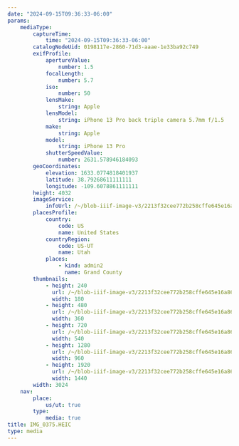 ```yaml
---
date: "2024-09-15T09:36:33-06:00"
params:
    mediaType:
        captureTime:
            time: "2024-09-15T09:36:33-06:00"
        catalogNodeUid: 0198117e-2860-71d3-aaae-1e33ba92c749
        exifProfile:
            apertureValue:
                number: 1.5
            focalLength:
                number: 5.7
            iso:
                number: 50
            lensMake:
                string: Apple
            lensModel:
                string: iPhone 13 Pro back triple camera 5.7mm f/1.5
            make:
                string: Apple
            model:
                string: iPhone 13 Pro
            shutterSpeedValue:
                number: 2631.578946184093
        geoCoordinates:
            elevation: 1633.0774818401937
            latitude: 38.79268611111111
            longitude: -109.6078861111111
        height: 4032
        imageService:
            infoUrl: /~/blob-iiif-image-v3/2213f32cee772b258cffe645e16a863456ed3ce14928049533eabf8b3346f3f3/info.json
        placesProfile:
            country:
                code: US
                name: United States
            countryRegion:
                code: US-UT
                name: Utah
            places:
                - kind: admin2
                  name: Grand County
        thumbnails:
            - height: 240
              url: /~/blob-iiif-image-v3/2213f32cee772b258cffe645e16a863456ed3ce14928049533eabf8b3346f3f3/full/180%2C240/0/default.jpg
              width: 180
            - height: 480
              url: /~/blob-iiif-image-v3/2213f32cee772b258cffe645e16a863456ed3ce14928049533eabf8b3346f3f3/full/360%2C480/0/default.jpg
              width: 360
            - height: 720
              url: /~/blob-iiif-image-v3/2213f32cee772b258cffe645e16a863456ed3ce14928049533eabf8b3346f3f3/full/540%2C720/0/default.jpg
              width: 540
            - height: 1280
              url: /~/blob-iiif-image-v3/2213f32cee772b258cffe645e16a863456ed3ce14928049533eabf8b3346f3f3/full/960%2C1280/0/default.jpg
              width: 960
            - height: 1920
              url: /~/blob-iiif-image-v3/2213f32cee772b258cffe645e16a863456ed3ce14928049533eabf8b3346f3f3/full/1440%2C1920/0/default.jpg
              width: 1440
        width: 3024
    nav:
        place:
            us/ut: true
        type:
            media: true
title: IMG_0375.HEIC
type: media
---
```

